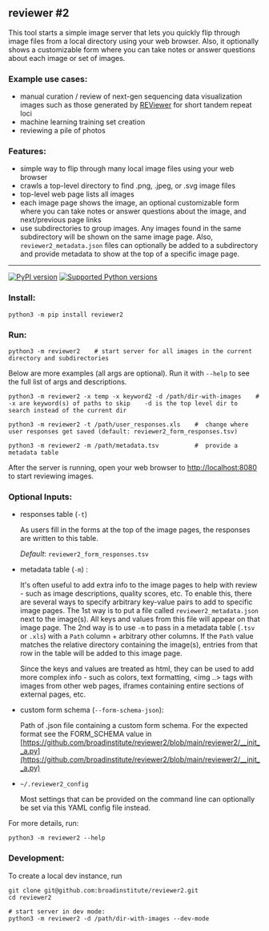 ## reviewer #2

This tool starts a simple image server that lets you quickly flip through image files from a local directory using your web browser.
Also, it optionally shows a customizable form where you can take notes or answer questions about each image or set of images.

### Example use cases:
- manual curation / review of next-gen sequencing data visualization images such as those generated by [REViewer](https://www.illumina.com/science/genomics-research/reviewer-visualizing-alignments-short-reads-long-repeat.html) for short tandem repeat loci
- machine learning training set creation
- reviewing a pile of photos

### Features:

- simple way to flip through many local image files using your web browser
- crawls a top-level directory to find .png, .jpeg, or .svg image files
- top-level web page lists all images
- each image page shows the image, an optional customizable form where you can take notes or answer questions about the image, and next/previous page links
- use subdirectories to group images. Any images found in the same subdirectory will be shown on the same image page. Also, `reviewer2_metadata.json` files can optionally be added to a subdirectory and provide metadata to show at the top of a specific image page.

-------

[![PyPI version](https://img.shields.io/pypi/v/reviewer2.svg?style=flat)](https://pypi.org/project/reviewer2/)  [![Supported Python versions](https://img.shields.io/pypi/pyversions/reviewer2.svg)](https://shields.io/)


### Install:

```
python3 -m pip install reviewer2  
```

### Run:

```
python3 -m reviewer2    # start server for all images in the current directory and subdirectories
```

Below are more examples (all args are optional). Run it with `--help` to see the full list of args and descriptions.

```
python3 -m reviewer2 -x temp -x keyword2 -d /path/dir-with-images    #  -x are keyword(s) of paths to skip    -d is the top level dir to search instead of the current dir

python3 -m reviewer2 -t /path/user_responses.xls    #  change where user responses get saved (default: reviewer2_form_responses.tsv)

python3 -m reviewer2 -m /path/metadata.tsv          #  provide a metadata table 
```

After the server is running, open your web browser to [http://localhost:8080](http://localhost:8080) to start reviewing images.

### Optional Inputs:

- responses table (`-t`)

  As users fill in the forms at the top of the image pages, the responses are written to this table. 
  
  *Default*: `reviewer2_form_responses.tsv`

- metadata table (`-m`) :
  
  It's often useful to add extra info to the image pages to help with review - such as image descriptions, quality scores, etc.
  To enable this, there are several ways to specify arbitrary key-value pairs to add to specific image pages.
  The 1st way is to put a file called `reviewer2_metadata.json` next to the image(s). All keys and values from this file
  will appear on that image page. The 2nd way is to use `-m` to pass in a metadata table 
  (`.tsv` or `.xls`) with a `Path` column + arbitrary other columns. If the `Path` value matches the relative directory containing 
  the image(s), entries from that row in the table will be added to this image page.  
  
  Since the keys and values are treated as html, they can be used to add more complex info - such as
  colors, text formatting, <img ..> tags with images from other web pages, iframes containing entire sections of external pages, etc. 

- custom form schema (`--form-schema-json`):  
   
  Path of .json file containing a custom form schema. For the expected format see the FORM_SCHEMA value in 
  [https://github.com/broadinstitute/reviewer2/blob/main/reviewer2/__init__a.py](https://github.com/broadinstitute/reviewer2/blob/main/reviewer2/__init__a.py)
  
- `~/.reviewer2_config`  

  Most settings that can be provided on the command line can optionally be set via this YAML config file instead.
  
  
For more details, run:   
```
python3 -m reviewer2 --help
```

### Development:

To create a local dev instance, run

```
git clone git@github.com:broadinstitute/reviewer2.git
cd reviewer2

# start server in dev mode:
python3 -m reviewer2 -d /path/dir-with-images --dev-mode
```
